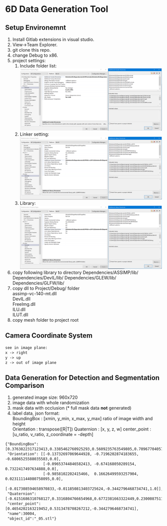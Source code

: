 # 6D Data Generation Tool

## Setup Environemnt
1. Install Gitlab extensions in visual studio.
2. View->Team Explorer.
3. git clone this repo.
4. change Debug to x86.
5. project settings: <br />
	1. Include folder list:
	![Alt Text](read_me/include_list.png)
	2. Linker setting:
    ![Alt Text](read_me/linker.png)
	3. Library:
    ![Alt Text](read_me/linker.png)
6. copy following library to directory
	Dependencies/ASSIMP/lib/
	Dependencies/DevIL/lib/
	Dependencies/GLEW/lib/
	Dependencies/GLFW/lib/
7. copy dll to Project/Debug/ folder<br />
	assimp-vc-140-mt.dll<br />
	DevIL.dll<br />
	FreeImg.dll<br />
	ILU.dll<br />
	ILUT.dll<br />
8. copy mesh folder to project root


## Camera Coordinate System
    see in image plane:
    x -> right
    y -> up
    z -> out of image plane

## Data Generation for Detection and Segmentation Comparison
1. generated image size: 960x720
2. image data with whole randomization
3. mask data with occlusion (* full mask data **not** generated)
4. label data, json format: <br />
    BoundingBox : [xmin, y_min, x_max, y_max]  ratio of image width and height<br />
    Orientation : transpose([R|T])
    Quaternion : [x, y, z, w]
    center_point : [u_ratio, v_ratio, z_coordinate = -depth]
```
{"BoundingBox": [0.3763822317123413,0.3385462760925293,0.5609235763549805,0.7096770405769348],
 "Orientation": [[-0.13732697069644928, -0.7196202874183655, -0.6806525588035583,0.0],
                 [-0.09653744846582413, -0.674168050289154,  0.7322417497634888,0.0],
                 [-0.9858102202415466,  0.16626499593257904, 0.023111144080758095,0.0],
                 [-0.017308594658970833,-0.011850813403725624,-0.3442796468734741,1.0]],
 "Quaternion":   [-0.6151686310768127,0.3316804766654968,0.6772381663322449,0.23000875115394592],
 "center_point": [0.4654202163219452,0.5313478708267212,-0.3442796468734741],
 "name":30004,
 "object_id":"_05.stl"}

```

      